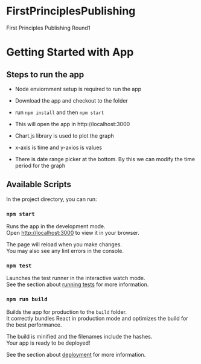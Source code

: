 # FirstPrinciplesPublishing
First Principles Publishing Round1

# Getting Started with App

## Steps to run the app

- Node enviornment setup is required to run the app
- Download the app and checkout to the folder
- run `npm install` and then `npm start`
- This will open the app in http://localhost:3000

- Chart.js library is used to plot the graph
- x-axis is time and y-axios is values
- There is date range picker at the bottom. By this we can modify the time period for the graph

## Available Scripts

In the project directory, you can run:

### `npm start`

Runs the app in the development mode.\
Open [http://localhost:3000](http://localhost:3000) to view it in your browser.

The page will reload when you make changes.\
You may also see any lint errors in the console.

### `npm test`

Launches the test runner in the interactive watch mode.\
See the section about [running tests](https://facebook.github.io/create-react-app/docs/running-tests) for more information.

### `npm run build`

Builds the app for production to the `build` folder.\
It correctly bundles React in production mode and optimizes the build for the best performance.

The build is minified and the filenames include the hashes.\
Your app is ready to be deployed!

See the section about [deployment](https://facebook.github.io/create-react-app/docs/deployment) for more information.
